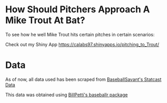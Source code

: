 # How Should Pitchers Approach A Mike Trout At Bat? 

To see how he well Mike Trout hits certain pitches in certain scenarios:  

Check out my Shiny App  https://calabs97.shinyapps.io/pitching_to_Trout/  

# Data  

As of now, all data used has been scraped from [BaseballSavant's Statcast Data](https://baseballsavant.mlb.com/statcast_search)  

This data was obtained using [BillPetti's baseballr package](https://github.com/BillPetti/baseballr)
